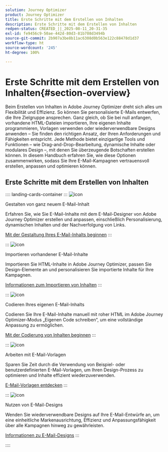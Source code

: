 ```yaml
---
solution: Journey Optimizer
product: Journey Optimizer
title: Erste Schritte mit dem Erstellen von Inhalten
description: Erste Schritte mit dem Erstellen von Inhalten
redpen-status: CREATED_||_2025-08-11_20-31-35
exl-id: fe9456c9-50ae-442d-80d3-81b708d3494b
source-git-commit: 2b907a3be8b11ac6308d0b563e122c88478d1d37
workflow-type: ht
source-wordcount: '245'
ht-degree: 100%

---
```


# Erste Schritte mit dem Erstellen von Inhalten{#section-overview}

Beim Erstellen von Inhalten in Adobe Journey Optimizer dreht sich alles um Flexibilität und Effizienz. So können Sie personalisierte E-Mails entwerfen, die Ihre Zielgruppe ansprechen. Ganz gleich, ob Sie bei null anfangen, vorhandene HTML-Dateien importieren, Ihre eigenen Inhalte programmieren, Vorlagen verwenden oder wiederverwendbare Designs anwenden – Sie finden den richtigen Ansatz, der Ihren Anforderungen und Fähigkeiten entspricht. Jede Methode bietet einzigartige Tools und Funktionen – wie Drag-and-Drop-Bearbeitung, dynamische Inhalte oder modulares Design –, mit denen Sie überzeugende Botschaften erstellen können. In diesem Handbuch erfahren Sie, wie diese Optionen zusammenwirken, sodass Sie Ihre E-Mail-Kampagnen vertrauensvoll erstellen, anpassen und optimieren können.

## Erste Schritte mit dem Erstellen von Inhalten

:::: landing-cards-container
:::
![icon](https://cdn.experienceleague.adobe.com/icons/circle-play.svg)

Gestalten von ganz neuem E-Mail-Inhalt

Erfahren Sie, wie Sie E-Mail-Inhalte mit dem E-Mail-Designer von Adobe Journey Optimizer erstellen und anpassen, einschließlich Personalisierung, dynamischen Inhalten und der Nachverfolgung von Links.

[Mit der Gestaltung Ihres E-Mail-Inhalts beginnen](../using/email/content-from-scratch.md)
:::

:::
![icon](https://cdn.experienceleague.adobe.com/icons/list-check.svg)

Importieren vorhandener E-Mail-Inhalte

Importieren Sie HTML-Inhalte in Adobe Journey Optimizer, passen Sie Design-Elemente an und personalisieren Sie importierte Inhalte für Ihre Kampagnen.

[Informationen zum Importieren von Inhalten](../using/email/existing-content.md)
:::

:::
![icon](https://cdn.experienceleague.adobe.com/icons/code-branch.svg)

Codieren Ihres eigenen E-Mail-Inhalts

Codieren Sie Ihre E-Mail-Inhalte manuell mit roher HTML im Adobe Journey Optimizer-Modus „Eigenen Code schreiben“, um eine vollständige Anpassung zu ermöglichen.

[Mit der Codierung von Inhalten beginnen](../using/email/code-content.md)
:::

:::
![icon](https://cdn.experienceleague.adobe.com/icons/puzzle-piece.svg)

Arbeiten mit E-Mail-Vorlagen

Sparen Sie Zeit durch die Verwendung von Beispiel- oder benutzerdefinierten E-Mail-Vorlagen, um Ihren Design-Prozess zu optimieren und Inhalte effizient wiederzuverwenden.

[E-Mail-Vorlagen entdecken](../using/email/use-email-templates.md)
:::

:::
![icon](https://cdn.experienceleague.adobe.com/icons/gear.svg?lang=de)

Nutzen von E-Mail-Designs

Wenden Sie wiederverwendbare Designs auf Ihre E-Mail-Entwürfe an, um eine einheitliche Markenausrichtung, Effizienz und Anpassungsfähigkeit über alle Kampagnen hinweg zu gewährleisten.

[Informationen zu E-Mail-Designs](../using/email/apply-email-themes.md)
:::

::::
